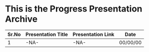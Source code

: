 # This is the Progress Presentation Archive
|Sr.No|Presentation Title|Presentation Link|Date|
|---|---|---|---|
|1|-NA-|-NA-|00/00/00|
